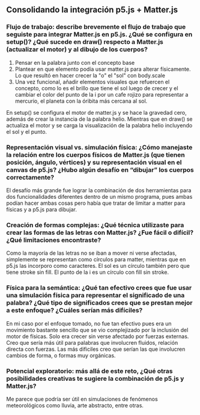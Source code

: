 ## Consolidando la integración p5.js + Matter.js

### Flujo de trabajo: describe brevemente el flujo de trabajo que seguiste para integrar Matter.js en p5.js. ¿Qué se configura en setup()? ¿Qué sucede en draw() respecto a Matter.js (actualizar el motor) y al dibujo de los cuerpos?
1. Pensar en la palabra junto con el concepto base
2. Plantear en que elemento podía usar matter.js para alterar físicamente. Lo que resultó en hacer crecer la "o" el "sol" con body.scale
3. Una vez funcional, añadir elementos visuales que refuercen el concepto, como lo es el brillo que tiene el sol luego de crecer y el cambiar el color del punto de la i por un cafe rojizo para representar a mercurio, el planeta con la óribita más cercana al sol.

En setup() se configura el motor de matter.js y se hace la gravedad cero, además de crear la instancia de la palabra helio. Mientras que en draw() se actualiza el motor y se carga la visualización de la palabra helio incluyendo el sol y el punto.

### Representación visual vs. simulación física: ¿Cómo manejaste la relación entre los cuerpos físicos de Matter.js (que tienen posición, ángulo, vértices) y su representación visual en el canvas de p5.js? ¿Hubo algún desafío en “dibujar” los cuerpos correctamente?
El desafío más grande fue lograr la combinación de dos herramientas para dos funcionalidades diferentes dentro de un mismo programa, pues ambas podían hacer ambas cosas pero había que tratar de limitar a matter para físicas y a p5.js para dibujar.

### Creación de formas complejas: ¿Qué técnica utilizaste para crear las formas de las letras con Matter.js? ¿Fue fácil o difícil? ¿Qué limitaciones encontraste?
Como la mayoría de las letras no se iban a mover ni verse afectadas, simplemente se representan como círculos para matter, mientras que en p5.js las incorporo como caracteres. El sol es un círculo también pero que tiene stroke sin fill. El punto de la i es un círculo con fill sin stroke.

### Física para la semántica: ¿Qué tan efectivo crees que fue usar una simulación física para representar el significado de una palabra? ¿Qué tipo de significados crees que se prestan mejor a este enfoque? ¿Cuáles serían más difíciles?
En mi caso por el enfoque tomado, no fue tan efectivo pues era un movimiento bastante sencillo que se vio complejizado por la inclusión del motor de físicas. Solo era crecer sin verse afectado por fuerzas externas. Creo que sería más útil para palabras que involucren fluidos, relación directa con fuerzas. Las más dificiles creo que serían las que involucren cambios de forma, o formas muy orgánicas.

### Potencial exploratorio: más allá de este reto, ¿Qué otras posibilidades creativas te sugiere la combinación de p5.js y Matter.js?
Me parece que podría ser útil en simulaciones de fenómenos meteorológicos como lluvia, arte abstracto, entre otras.
